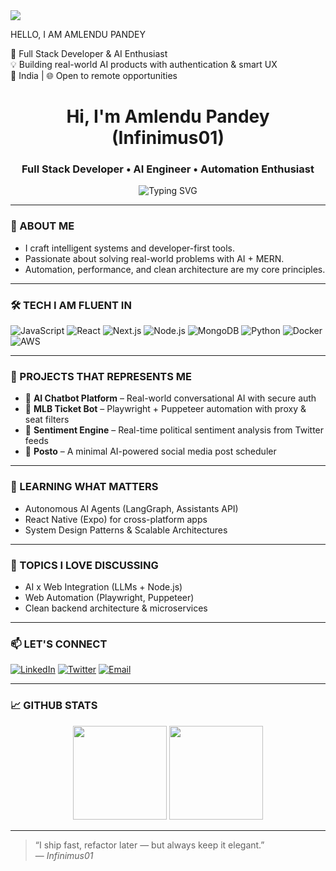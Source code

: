 <img src="https://previews.123rf.com/images/karpenkoilia/karpenkoilia1806/karpenkoilia180600011/102988806-vector-line-web-concept-for-programming-linear-web-banner-for-coding.jpg">


HELLO, I AM AMLENDU PANDEY

🚀 Full Stack Developer & AI Enthusiast  
💡 Building real-world AI products with authentication & smart UX  
📍 India | 🌐 Open to remote opportunities  


<h1 align="center">Hi, I'm Amlendu Pandey (Infinimus01)</h1>
<h3 align="center">Full Stack Developer • AI Engineer • Automation Enthusiast</h3>

<p align="center">
  <img src="https://readme-typing-svg.demolab.com?font=Fira+Code&pause=1200&color=00F7FF&center=true&vCenter=true&width=440&lines=MERN+%2B+AI+%3D+Magic;Building+AI+for+real+world;Automating+what+others+still+click" alt="Typing SVG" />
</p>

---

### 🧠 ABOUT ME

- I craft intelligent systems and developer-first tools.
- Passionate about solving real-world problems with AI + MERN.
- Automation, performance, and clean architecture are my core principles.

---

### 🛠 TECH I AM FLUENT IN 

![JavaScript](https://img.shields.io/badge/-JavaScript-black?style=flat-square&logo=javascript)
![React](https://img.shields.io/badge/-React-black?style=flat-square&logo=react)
![Next.js](https://img.shields.io/badge/-Next.js-black?style=flat-square&logo=next.js)
![Node.js](https://img.shields.io/badge/-Node.js-black?style=flat-square&logo=node.js)
![MongoDB](https://img.shields.io/badge/-MongoDB-black?style=flat-square&logo=mongodb)
![Python](https://img.shields.io/badge/-Python-black?style=flat-square&logo=python)
![Docker](https://img.shields.io/badge/-Docker-black?style=flat-square&logo=docker)
![AWS](https://img.shields.io/badge/-AWS-black?style=flat-square&logo=amazon-aws)

---

### 🚀 PROJECTS THAT REPRESENTS ME 

- 🤖 **AI Chatbot Platform** – Real-world conversational AI with secure auth
- 🎯 **MLB Ticket Bot** – Playwright + Puppeteer automation with proxy & seat filters
- 🧠 **Sentiment Engine** – Real-time political sentiment analysis from Twitter feeds
- 📅 **Posto** – A minimal AI-powered social media post scheduler

---

### 🌱 LEARNING WHAT MATTERS

- Autonomous AI Agents (LangGraph, Assistants API)
- React Native (Expo) for cross-platform apps
- System Design Patterns & Scalable Architectures

---

### 💬 TOPICS I LOVE DISCUSSING 

- AI x Web Integration (LLMs + Node.js)
- Web Automation (Playwright, Puppeteer)
- Clean backend architecture & microservices

---

### 📫 LET'S CONNECT

[![LinkedIn](https://img.shields.io/badge/-LinkedIn-blue?style=flat-square&logo=linkedin)](https://www.linkedin.com/in/your-link/)
[![Twitter](https://img.shields.io/badge/-@_infinimus-1DA1F2?style=flat-square&logo=twitter&logoColor=white)](https://twitter.com/_infinimus)
[![Email](https://img.shields.io/badge/-amlendu2525@gmail.com-D14836?style=flat-square&logo=gmail&logoColor=white)](mailto:amlendu2525@gmail.com)

---

### 📈 GITHUB STATS

<p align="center">
  <img src="https://github-readme-stats.vercel.app/api?username=Infinimus01&show_icons=true&theme=github_dark" height="150" />
  <img src="https://github-readme-stats.vercel.app/api/top-langs/?username=Infinimus01&layout=compact&theme=github_dark" height="150" />
</p>

---

> “I ship fast, refactor later — but always keep it elegant.”  
> — *Infinimus01*
